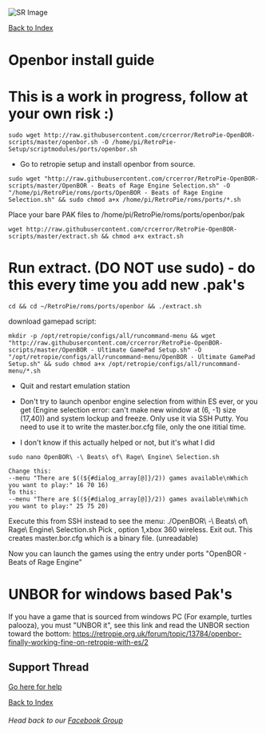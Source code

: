![SR Image](https://sinisterspatula.github.io/SuperRetropieGuides/images/SRimage-short.jpg)

[Back to Index](https://sinisterspatula.github.io/SuperRetropieGuides/)

# Openbor install guide

# This is a work in progress, follow at your own risk :)

```
sudo wget http://raw.githubusercontent.com/crcerror/RetroPie-OpenBOR-scripts/master/openbor.sh -O /home/pi/RetroPie-Setup/scriptmodules/ports/openbor.sh
```

* Go to retropie setup and install openbor from source.

```
sudo wget "http://raw.githubusercontent.com/crcerror/RetroPie-OpenBOR-scripts/master/OpenBOR - Beats of Rage Engine Selection.sh" -O "/home/pi/RetroPie/roms/ports/OpenBOR - Beats of Rage Engine Selection.sh" && sudo chmod a+x /home/pi/RetroPie/roms/ports/*.sh
```

Place your bare PAK files to /home/pi/RetroPie/roms/ports/openbor/pak

```
wget http://raw.githubusercontent.com/crcerror/RetroPie-OpenBOR-scripts/master/extract.sh && chmod a+x extract.sh
```

# Run extract. (DO NOT use sudo) - do this every time you add new .pak's
`cd && cd ~/RetroPie/roms/ports/openbor && ./extract.sh`

download gamepad script:

```
mkdir -p /opt/retropie/configs/all/runcommand-menu && wget "http://raw.githubusercontent.com/crcerror/RetroPie-OpenBOR-scripts/master/OpenBOR - Ultimate GamePad Setup.sh" -O "/opt/retropie/configs/all/runcommand-menu/OpenBOR - Ultimate GamePad Setup.sh" && sudo chmod a+x /opt/retropie/configs/all/runcommand-menu/*.sh
```

* Quit and restart emulation station

* Don't try to launch openbor engine selection from within ES ever, or you get (Engine selection error: can't make new window at (6, -1) size (17,40)) and system lockup and freeze.  Only use it via SSH Putty.  You need to use it to write the master.bor.cfg file, only the one ititial time.

* I don't know if this actually helped or not, but it's what I did

`sudo nano OpenBOR\ -\ Beats\ of\ Rage\ Engine\ Selection.sh`

```
Change this:
--menu "There are $((${#dialog_array[@]}/2)) games available\nWhich you want to play:" 16 70 16)
To this:
--menu "There are $((${#dialog_array[@]}/2)) games available\nWhich you want to play:" 25 75 20)
```

Execute this from SSH instead to see the menu:
./OpenBOR\ -\ Beats\ of\ Rage\ Engine\ Selection.sh
Pick <Joypad config>, option 1,xbox 360 wireless.
Exit out.
This creates master.bor.cfg which is a binary file. (unreadable)

Now you can launch the games using the entry under ports "OpenBOR - Beats of Rage Engine"


# UNBOR for windows based Pak's

If you have a game that is sourced from windows PC (For example, turtles palooza), you must "UNBOR it", see this link and read the UNBOR section toward the bottom:
https://retropie.org.uk/forum/topic/13784/openbor-finally-working-fine-on-retropie-with-es/2



## Support Thread
[Go here for help](https://www.facebook.com/groups/SuperRetroPie/permalink/2452964808323831/)

[Back to Index](https://sinisterspatula.github.io/SuperRetropieGuides/)

###### Head back to our [Facebook Group](https://www.facebook.com/groups/SuperRetroPie/)
